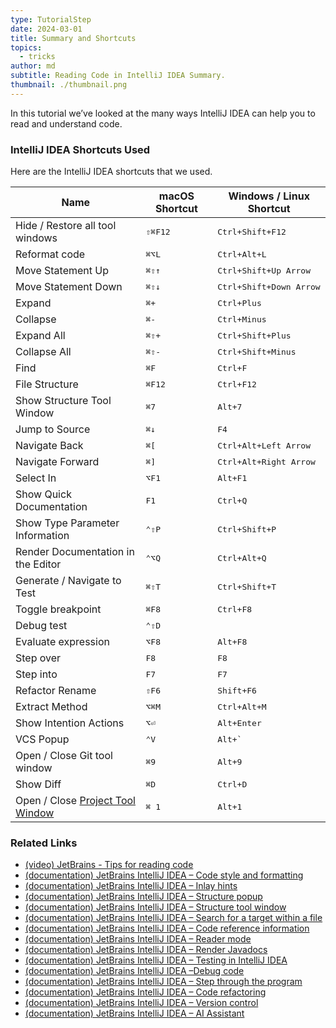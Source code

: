 ```yaml
---
type: TutorialStep
date: 2024-03-01
title: Summary and Shortcuts
topics:
  - tricks
author: md
subtitle: Reading Code in IntelliJ IDEA Summary.
thumbnail: ./thumbnail.png
---
```


In this tutorial we’ve looked at the many ways IntelliJ IDEA can help you to read and understand code.

### IntelliJ IDEA Shortcuts Used

Here are the IntelliJ IDEA shortcuts that we used.

| Name                                                                                             | macOS Shortcut   | Windows / Linux Shortcut         |
| ------------------------------------------------------------------------------------------------ | ---------------- | -------------------------------- |
| Hide / Restore all tool windows                                                                  | <kbd>⇧⌘F12</kbd> | <kbd>Ctrl+Shift+F12</kbd>        |
| Reformat code                                                                                    | <kbd>⌘⌥L</kbd>   | <kbd>Ctrl+Alt+L</kbd>            |
| Move Statement Up                                                                                | <kbd>⌘⇧↑</kbd>   | <kbd>Ctrl+Shift+Up Arrow</kbd>   |
| Move Statement Down                                                                              | <kbd>⌘⇧↓</kbd>   | <kbd>Ctrl+Shift+Down Arrow</kbd> |
| Expand                                                                                           | <kbd>⌘+</kbd>    | <kbd>Ctrl+Plus</kbd>             |
| Collapse                                                                                         | <kbd>⌘-</kbd>    | <kbd>Ctrl+Minus</kbd>            |
| Expand All                                                                                       | <kbd>⌘⇧+</kbd>   | <kbd>Ctrl+Shift+Plus</kbd>       |
| Collapse All                                                                                     | <kbd>⌘⇧-</kbd>   | <kbd>Ctrl+Shift+Minus</kbd>      |
| Find                                                                                             | <kbd>⌘F</kbd>    | <kbd>Ctrl+F</kbd>                |
| File Structure                                                                                   | <kbd>⌘F12</kbd>  | <kbd>Ctrl+F12</kbd>              |
| Show Structure Tool Window                                                                       | <kbd>⌘7</kbd>    | <kbd>Alt+7</kbd>                 |
| Jump to Source                                                                                   | <kbd>⌘↓</kbd>    | <kbd>F4</kbd>                    |
| Navigate Back                                                                                    | <kbd>⌘\[</kbd>   | <kbd>Ctrl+Alt+Left Arrow</kbd>   |
| Navigate Forward                                                                                 | <kbd>⌘\]</kbd>   | <kbd>Ctrl+Alt+Right Arrow</kbd>  |
| Select In                                                                                        | <kbd>⌥F1</kbd>   | <kbd>Alt+F1</kbd>                |
| Show Quick Documentation                                                                         | <kbd>F1</kbd>    | <kbd>Ctrl+Q</kbd>                |
| Show Type Parameter Information                                                                  | <kbd>⌃⇧P</kbd>   | <kbd>Ctrl+Shift+P</kbd>          |
| Render Documentation in the Editor                                                               | <kbd>⌃⌥Q</kbd>   | <kbd>Ctrl+Alt+Q</kbd>            |
| Generate / Navigate to Test                                                                      | <kbd>⌘⇧T</kbd>   | <kbd>Ctrl+Shift+T</kbd>          |
| Toggle breakpoint                                                                                | <kbd>⌘F8</kbd>   | <kbd>Ctrl+F8</kbd>               |
| Debug test                                                                                       | <kbd>⌃⇧D</kbd>   |                                  |
| Evaluate expression                                                                              | <kbd>⌥F8</kbd>   | <kbd>Alt+F8</kbd>                |
| Step over                                                                                        | <kbd>F8</kbd>    | <kbd>F8</kbd>                    |
| Step into                                                                                        | <kbd>F7</kbd>    | <kbd>F7</kbd>                    |
| Refactor Rename                                                                                  | <kbd>⇧F6</kbd>   | <kbd>Shift+F6</kbd>              |
| Extract Method                                                                                   | <kbd>⌥⌘M</kbd>   | <kbd>Ctrl+Alt+M</kbd>            |
| Show Intention Actions                                                                           | <kbd>⌥⏎</kbd>    | <kbd>Alt+Enter</kbd>             |
| VCS Popup                                                                                        | <kbd>⌃V</kbd>    | <kbd>Alt+`</kbd>                 |
| Open / Close Git tool window                                                                     | <kbd>⌘9</kbd>    | <kbd>Alt+9</kbd>                 |
| Show Diff                                                                                        | <kbd>⌘D</kbd>    | <kbd>Ctrl+D</kbd>                |
| Open / Close [Project Tool Window](https://www.jetbrains.com/help/idea/project-tool-window.html) | <kbd>⌘ 1</kbd>   | <kbd>Alt+1</kbd>                 |

### Related Links

- [(video) JetBrains - Tips for reading code](https://www.youtube.com/watch?v=2PG03drOEMk)
- [(documentation) JetBrains IntelliJ IDEA – Code style and formatting](https://www.jetbrains.com/help/idea/code-style.html)
- [(documentation) JetBrains IntelliJ IDEA – Inlay hints](https://www.jetbrains.com/help/idea/inlay-hints.html)
- [(documentation) JetBrains IntelliJ IDEA – Structure popup](https://www.jetbrains.com/help/idea/viewing-structure-of-a-source-file.html#structure-popup)
- [(documentation) JetBrains IntelliJ IDEA – Structure tool window](https://www.jetbrains.com/help/idea/viewing-structure-of-a-source-file.html#structure-tool-window)
- [(documentation) JetBrains IntelliJ IDEA – Search for a target within a file](https://www.jetbrains.com/help/idea/finding-and-replacing-text-in-file.html)
- [(documentation) JetBrains IntelliJ IDEA – Code reference information](https://www.jetbrains.com/help/idea/viewing-reference-information.html)
- [(documentation) JetBrains IntelliJ IDEA – Reader mode](https://www.jetbrains.com/help/idea/reader-mode.html)
- [(documentation) JetBrains IntelliJ IDEA – Render Javadocs](https://www.jetbrains.com/help/idea/settings-gutter-icons.html)
- [(documentation) JetBrains IntelliJ IDEA – Testing in IntelliJ IDEA](https://www.jetbrains.com/help/idea/tests-in-ide.html)
- [(documentation) JetBrains IntelliJ IDEA –Debug code](https://www.jetbrains.com/help/idea/debugging-code.html)
- [(documentation) JetBrains IntelliJ IDEA – Step through the program](https://www.jetbrains.com/help/idea/stepping-through-the-program.html)
- [(documentation) JetBrains IntelliJ IDEA – Code refactoring](https://www.jetbrains.com/help/idea/refactoring-source-code.html)
- [(documentation) JetBrains IntelliJ IDEA – Version control](https://www.jetbrains.com/help/idea/version-control-integration.html)
- [(documentation) JetBrains IntelliJ IDEA – AI Assistant](https://www.jetbrains.com/help/idea/ai-assistant.html)
